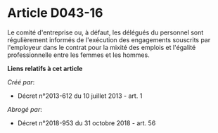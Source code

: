 # Article D043-16

Le comité d'entreprise ou, à défaut, les délégués du personnel sont régulièrement informés de l'exécution des engagements
souscrits par l'employeur dans le contrat pour la mixité des emplois et l'égalité professionnelle entre les femmes et les
hommes.

**Liens relatifs à cet article**

_Créé par_:

  - Décret n°2013-612 du 10 juillet 2013 - art. 1

_Abrogé par_:

  - Décret n°2018-953 du 31 octobre 2018 - art. 56
